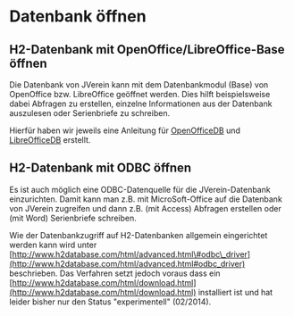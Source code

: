 # Datenbank öffnen

## H2-Datenbank mit OpenOffice/LibreOffice-Base öffnen

Die Datenbank von JVerein kann mit dem Datenbankmodul \(Base\) von OpenOffice bzw. LibreOffice geöffnet werden. Dies hilft beispielsweise dabei Abfragen zu erstellen, einzelne Informationen aus der Datenbank auszulesen oder Serienbriefe zu schreiben.

Hierfür haben wir jeweils eine Anleitung für [OpenOfficeDB](openofficedb.md) und [LibreOfficeDB](libreofficedb.md) erstellt.

## H2-Datenbank mit ODBC öffnen

Es ist auch möglich eine ODBC-Datenquelle für die JVerein-Datenbank einzurichten. Damit kann man z.B. mit MicroSoft-Office auf die Datenbank von JVerein zugreifen und dann z.B. \(mit Access\) Abfragen erstellen oder \(mit Word\) Serienbriefe schreiben.

Wie der Datenbankzugriff auf H2-Datenbanken allgemein eingerichtet werden kann wird unter [http://www.h2database.com/html/advanced.html\#odbc\_driver](http://www.h2database.com/html/advanced.html#odbc_driver) beschrieben. Das Verfahren setzt jedoch voraus dass ein [http://www.h2database.com/html/download.html](http://www.h2database.com/html/download.html) installiert ist und hat leider bisher nur den Status "experimentell" \(02/2014\).

